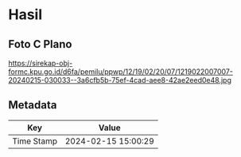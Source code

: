 # Hasil

## Foto C Plano

https://sirekap-obj-formc.kpu.go.id/d6fa/pemilu/ppwp/12/19/02/20/07/1219022007007-20240215-030033--3a6cfb5b-75ef-4cad-aee8-42ae2eed0e48.jpg


## Metadata

| Key        | Value               |
| ---------- | ------------------- |
| Time Stamp | 2024-02-15 15:00:29 |



